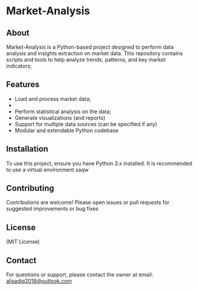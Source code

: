 # Market-Analysis

## About
Market-Analysis is a Python-based project designed to perform data analysis and insights extraction on market data. This repository contains scripts and tools to help analyze trends, patterns, and key market indicators;

## Features
- Load and process market data;
- 
- Perform statistical analysis on the data;
- Generate visualizations (and reports)
- Support for multiple data sources (can be specified if any)
- Modular and extendable Python codebase

## Installation
To use this project, ensure you have Python 3.x installed. It is recommended to use a virtual environment.saqw

## Contributing
Contributions are welcome! Please open issues or pull requests for suggested improvements or bug fixes

## License
(MIT License)

## Contact
For questions or support, please contact the owner at email: alisadiq2018@outlook.com
